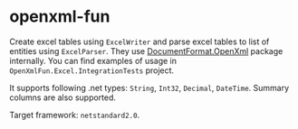 # openxml-fun
Create excel tables using `ExcelWriter` and parse excel tables to list of entities using `ExcelParser`. They use [DocumentFormat.OpenXml](https://github.com/OfficeDev/Open-XML-SDK) package internally. You can find examples of usage in `OpenXmlFun.Excel.IntegrationTests` project.

It supports following .net types: `String`, `Int32`, `Decimal`, `DateTime`. Summary columns are also supported.

Target framework: `netstandard2.0`.

